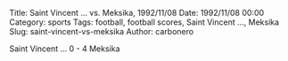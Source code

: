 Title: Saint Vincent … vs. Meksika, 1992/11/08
Date: 1992/11/08 00:00
Category: sports
Tags: football, football scores, Saint Vincent …, Meksika
Slug: saint-vincent-vs-meksika
Author: carbonero


Saint Vincent … 0 - 4 Meksika
